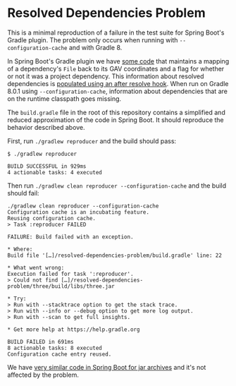 # Resolved Dependencies Problem

This is a minimal reproduction of a failure in the test suite for Spring Boot's Gradle plugin.
The problem only occurs when running with `--configuration-cache` and with Gradle 8.

In Spring Boot's Gradle plugin we have [some code][1] that maintains a mapping of a dependency's `File` back to its GAV coordinates and a flag for whether or not it was a project dependency.
This information about resolved dependencies is [populated using an after resolve hook][2].
When run on Gradle 8.0.1 using `--configuration-cache`, information about dependencies that are on the runtime classpath goes missing.

The `build.gradle` file in the root of this repository contains a simplified and reduced approximation of the code in Spring Boot.
It should reproduce the behavior described above.

First, run `./gradlew reproducer` and the build should pass:

```
$ ./gradlew reproducer

BUILD SUCCESSFUL in 929ms
4 actionable tasks: 4 executed

```

Then run `./gradlew clean reproducer --configuration-cache` and the build should fail:

```
./gradlew clean reproducer --configuration-cache
Configuration cache is an incubating feature.
Reusing configuration cache.
> Task :reproducer FAILED

FAILURE: Build failed with an exception.

* Where:
Build file '[…]/resolved-dependencies-problem/build.gradle' line: 22

* What went wrong:
Execution failed for task ':reproducer'.
> Could not find […]/resolved-dependencies-problem/three/build/libs/three.jar

* Try:
> Run with --stacktrace option to get the stack trace.
> Run with --info or --debug option to get more log output.
> Run with --scan to get full insights.

* Get more help at https://help.gradle.org

BUILD FAILED in 691ms
8 actionable tasks: 8 executed
Configuration cache entry reused.
```

We have [very similar code in Spring Boot for jar archives][3] and it's not affected by the problem.


[1]: https://github.com/spring-projects/spring-boot/blob/2.7.x/spring-boot-project/spring-boot-tools/spring-boot-gradle-plugin/src/main/java/org/springframework/boot/gradle/tasks/bundling/ResolvedDependencies.java
[2]: https://github.com/spring-projects/spring-boot/blob/29a16a6428fab572c00646bd8812d84bb25fd0cf/spring-boot-project/spring-boot-tools/spring-boot-gradle-plugin/src/main/java/org/springframework/boot/gradle/tasks/bundling/BootWar.java#L83-L90
[3]: https://github.com/spring-projects/spring-boot/blob/29a16a6428fab572c00646bd8812d84bb25fd0cf/spring-boot-project/spring-boot-tools/spring-boot-gradle-plugin/src/main/java/org/springframework/boot/gradle/tasks/bundling/BootJar.java#L83-L90